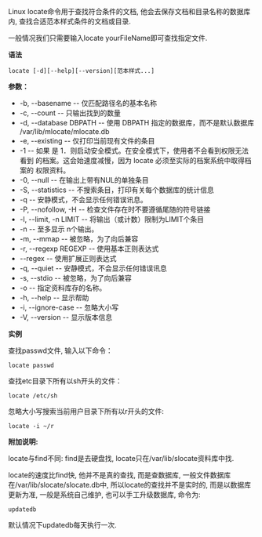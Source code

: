 Linux locate命令用于查找符合条件的文档, 他会去保存文档和目录名称的数据库内, 查找合适范本样式条件的文档或目录. 

一般情况我们只需要输入locate yourFileName即可查找指定文件.

**语法**

```
locate [-d][--help][--version][范本样式...]
```

**参数：**

- -b, --basename -- 仅匹配路径名的基本名称
- -c, --count -- 只输出找到的数量
- -d, --database DBPATH -- 使用 DBPATH 指定的数据库，而不是默认数据库 /var/lib/mlocate/mlocate.db
- -e, --existing -- 仅打印当前现有文件的条目
- -1 -- 如果 是 1．则启动安全模式。在安全模式下，使用者不会看到权限无法看到 的档案。这会始速度减慢，因为 locate 必须至实际的档案系统中取得档案的 权限资料。
- -0, --null -- 在输出上带有NUL的单独条目
- -S, --statistics -- 不搜索条目，打印有关每个数据库的统计信息
- -q -- 安静模式，不会显示任何错误讯息。
- -P, --nofollow, -H -- 检查文件存在时不要遵循尾随的符号链接
- -l, --limit, -n LIMIT -- 将输出（或计数）限制为LIMIT个条目
- -n -- 至多显示 n个输出。
- -m, --mmap -- 被忽略，为了向后兼容
- -r, --regexp REGEXP -- 使用基本正则表达式
- --regex -- 使用扩展正则表达式
- -q, --quiet -- 安静模式，不会显示任何错误讯息
- -s, --stdio -- 被忽略，为了向后兼容
- -o -- 指定资料库存的名称。
- -h, --help -- 显示帮助
- -i, --ignore-case -- 忽略大小写
- -V, --version -- 显示版本信息

**实例**

查找passwd文件, 输入以下命令：

```
locate passwd
```

查找etc目录下所有以sh开头的文件：

```
locate /etc/sh
```

忽略大小写搜索当前用户目录下所有以r开头的文件:

```
locate -i ~/r
```



**附加说明:**

locate与find不同: find是去硬盘找, locate只在/var/lib/slocate资料库中找.

locate的速度比find快, 他并不是真的查找, 而是查数据库, 一般文件数据库在/var/lib/slocate/slocate.db中, 所以locate的查找并不是实时的, 而是以数据库更新为准, 一般是系统自己维护, 也可以手工升级数据库, 命令为:

```
updatedb
```

默认情况下updatedb每天执行一次.































